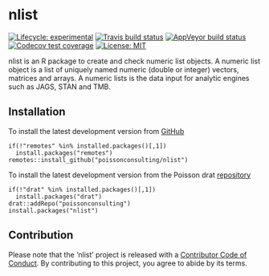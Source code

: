 
<!-- README.md is generated from README.Rmd. Please edit that file -->

# nlist

<!-- badges: start -->

[![Lifecycle:
experimental](https://img.shields.io/badge/lifecycle-experimental-orange.svg)](https://www.tidyverse.com/lifecycle/#experimental)
[![Travis build
status](https://travis-ci.com/poissonconsulting/nlist.svg?branch=master)](https://travis-ci.com/poissonconsulting/nlist)
[![AppVeyor build
status](https://ci.appveyor.com/api/projects/status/github/poissonconsulting/nlist?branch=master&svg=true)](https://ci.appveyor.com/project/poissonconsulting/nlist)
[![Codecov test
coverage](https://codecov.io/gh/poissonconsulting/nlist/branch/master/graph/badge.svg)](https://codecov.io/gh/poissonconsulting/nlist?branch=master)
[![License:
MIT](https://img.shields.io/badge/License-MIT-green.svg)](https://opensource.org/licenses/MIT)
<!-- badges: end -->

nlist is an R package to create and check numeric list objects. A
numeric list object is a list of uniquely named numeric (double or
integer) vectors, matrices and arrays. A numeric lists is the data input
for analytic engines such as JAGS, STAN and TMB.

## Installation

To install the latest development version from
[GitHub](https://github.com/poissonconsulting/nlist)

    if(!"remotes" %in% installed.packages()[,1]) 
      install.packages("remotes")
    remotes::install_github("poissonconsulting/nlist")

To install the latest development version from the Poisson drat
[repository](https://github.com/poissonconsulting/drat)

    if(!"drat" %in% installed.packages()[,1]) 
      install.packages("drat")
    drat::addRepo("poissonconsulting")
    install.packages("nlist")

## Contribution

Please note that the ‘nlist’ project is released with a [Contributor
Code of Conduct](CODE_OF_CONDUCT.md). By contributing to this project,
you agree to abide by its terms.

